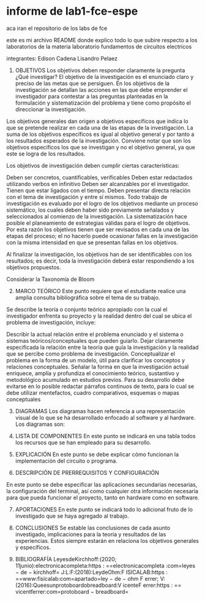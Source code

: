 # informe de lab1-fce-espe
aca iran el repositorio de los labs de fce 

este es mi archivo README donde explico todo lo que subire respecto a los laboratorios de la materia laboratorio fundamentos de circuitos electricos 

integrantes:
Edison Cadena
Lisandro Pelaez

1. OBJETIVOS
  Los objetivos deben responder claramente la pregunta ¿Qué investigar? El objetivo de la investigación es el enunciado claro y preciso de las metas que se persiguen. En los objetivos de la investigación se detallan las acciones en las que debe emprender el investigador para contestar a las preguntas planteadas en la formulación y sistematización del problema y tiene como propósito el direccionar la investigación.

  Los objetivos generales dan origen a objetivos específicos que indica lo que se pretende realizar en cada una de las etapas de la investigación. La suma de los objetivos específicos es igual al objetivo general y por tanto a los resultados esperados de la investigación. Conviene notar que son los objetivos específicos los que se investigan y no el objetivo general, ya que este se logra de los resultados.

  Los objetivos de investigación deben cumplir ciertas características:

  Deben ser concretos, cuantificables, verificables
  Deben estar redactados utilizando verbos en infinitivo
  Deben ser alcanzables por el investigador.
  Tienen que estar ligados con el tiempo.
  Deben presentar directa relación con el tema de investigación y entre sí mismos. Todo trabajo de investigación es evaluado por el logro de los objetivos mediante un proceso sistemático, los cuales deben haber sido previamente señalados y seleccionados al comienzo de la investigación. La sistematización hace posible el planeamiento de estrategias válidas para el logro de objetivos. Por esta razón los objetivos tienen que ser revisados en cada una de las etapas del proceso; el no hacerlo puede ocasionar fallas en la investigación con la misma intensidad en que se presentan fallas en los objetivos.

  Al finalizar la investigación, los objetivos han de ser identificables con los resultados; es decir, toda la investigación deberá estar respondiendo a los objetivos propuestos.

  Considerar la Taxonomía de Bloom

2. MARCO TEÓRICO
  Este punto requiere que el estudiante realice una amplia consulta bibliográfica sobre el tema de su trabajo.

  Se describe la teoría o conjunto teórico apropiado con la cual el investigador enfrenta su proyecto y la realidad dentro del cual se ubica el problema de investigación, incluye:

  Describir la actual relación entre el problema enunciado y el sistema o sistemas teóricos/conceptuales que pueden guiarlo.
  Dejar claramente especificada la relación entre la teoría que guía la investigación y la realidad que se percibe como problema de investigación.
  Conceptualizar el problema en la forma de un modelo, útil para clarificar los conceptos y relaciones conceptuales.
  Señalar la forma en que la investigación actual enriquece, amplía y profundiza el conocimiento teórico, sustantivo y metodológico acumulado en estudios previos.
  Para su desarrollo debe evitarse en lo posible redactar párrafos continuos de texto, para lo cual se debe utilizar mentefactos, cuadro comparativos, esquemas o mapas conceptuales

3. DIAGRAMAS
  Los diagramas hacen referencia a una representación visual de lo que se ha desarrollado enfocado al software y al hardware. Los diagramas son:









4. LISTA DE COMPONENTES
  En este punto se indicará en una tabla todos los recursos que se han empleado para su desarrollo.

5. EXPLICACIÓN
  En este punto se debe explicar cómo funcionan la implementación del circuito o programa.



6. DESCRIPCIÓN DE PRERREQUISITOS Y CONFIGURACIÓN

  En este punto se debe especificar las aplicaciones secundarias necesarias, la configuración del terminal, así como cualquier otra información necesaria para que pueda funcionar el proyecto, tanto en hardware como en software.

7. APORTACIONES
  En este punto se indicará todo lo adicional fruto de lo investigado que se haya agregado al trabajo.

8. CONCLUSIONES
  Se estable las conclusiones de cada asunto investigado, implicaciones para la teoría y resultados de las experiencias. Estos siempre estarán en relaciona los objetivos generales y específicos.

9. BIBLIOGRAFÍA
  LeyesdeKirchhoff:(2020; 11junio):electronicacompleta:https : ==electronicacompleta
  :com=leyes − de − kirchhoff=
  J:L:F:(2018):LeydeOhm:F ISICALAB:https : ==www:fisicalab:com=apartado=ley
  − de − ohm
  F errer; V:(2016):Queesunprotoboardobreadboard:V icenteF errer:https : ==
  vicentferrer:com=protoboard − breadboard=

